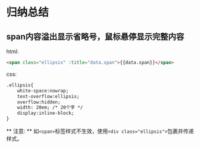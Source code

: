 # 归纳总结

## span内容溢出显示省略号，鼠标悬停显示完整内容

html:

```html
<span class="ellipsis" :title="data.span">{{data.span}}</span>
```

css:

```html
.ellipsis{
    white-space:nowrap;
    text-overflow:ellipsis;
    overflow:hidden;
    width: 20em; /* 20个字 */
    display:inline-block;
}
```

** 注意: ** 如`<span>`标签样式不生效，使用`<div class="ellipsis">`包裹并传递样式。
